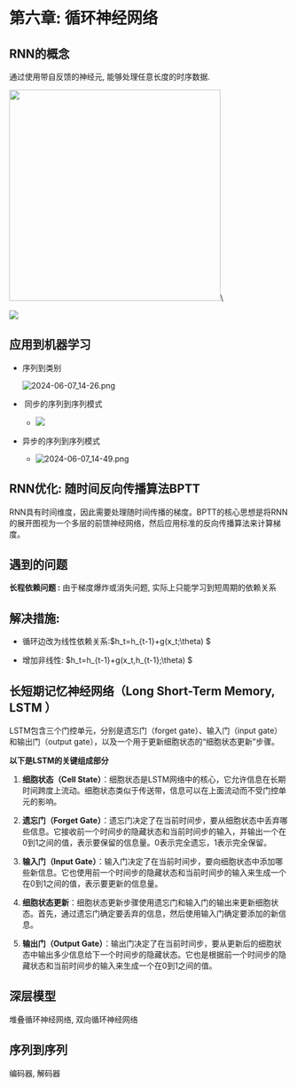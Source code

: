 # 第六章: 循环神经网络

## RNN的概念

通过使用带自反馈的神经元, 能够处理任意长度的时序数据.

<img src="https://pic4.zhimg.com/v2-3884f344d71e92d70ec3c44d2795141f_r.jpg" title="" alt="" width="381">\

![](https://pic1.zhimg.com/v2-206db7ba9d32a80ff56b6cc988a62440_r.jpg)

## 应用到机器学习

* 序列到类别
  
  ![2024-06-07_14-26.png](/home/sxz/The%20Final%20Battle%20of%20the%20Semester/Machine_Learning/2024-06-07_14-26.png)

*  同步的序列到序列模式
  
  * ![](/home/sxz/The%20Final%20Battle%20of%20the%20Semester/Machine_Learning/2024-06-07_14-44.png)

* 异步的序列到序列模式
  
  * ![2024-06-07_14-49.png](/home/sxz/The%20Final%20Battle%20of%20the%20Semester/Machine_Learning/2024-06-07_14-49.png)
  
  

## RNN优化: 随时间反向传播算法BPTT

RNN具有时间维度，因此需要处理随时间传播的梯度。BPTT的核心思想是将RNN的展开图视为一个多层的前馈神经网络，然后应用标准的反向传播算法来计算梯度。

## 遇到的问题

**长程依赖问题 :** 由于梯度爆炸或消失问题, 实际上只能学习到短周期的依赖关系

## 解决措施:

* 循环边改为线性依赖关系:$h_t=h_{t-1}+g(x_t;\theta) $

* 增加非线性: $h_t=h_{t-1}+g(x_t,h_{t-1};\theta) $

## 长短期记忆神经网络（Long Short-Term Memory, LSTM ）

LSTM包含三个门控单元，分别是遗忘门（forget gate）、输入门（input gate）和输出门（output gate），以及一个用于更新细胞状态的“细胞状态更新”步骤。

**以下是LSTM的关键组成部分**

1. **细胞状态（Cell State）**：细胞状态是LSTM网络中的核心，它允许信息在长期时间跨度上流动。细胞状态类似于传送带，信息可以在上面流动而不受门控单元的影响。

2. **遗忘门（Forget Gate）**：遗忘门决定了在当前时间步，要从细胞状态中丢弃哪些信息。它接收前一个时间步的隐藏状态和当前时间步的输入，并输出一个在0到1之间的值，表示要保留的信息量。0表示完全遗忘，1表示完全保留。

3. **输入门（Input Gate）**：输入门决定了在当前时间步，要向细胞状态中添加哪些新信息。它也使用前一个时间步的隐藏状态和当前时间步的输入来生成一个在0到1之间的值，表示要更新的信息量。

4. **细胞状态更新**：细胞状态更新步骤使用遗忘门和输入门的输出来更新细胞状态。首先，通过遗忘门确定要丢弃的信息，然后使用输入门确定要添加的新信息。

5. **输出门（Output Gate）**：输出门决定了在当前时间步，要从更新后的细胞状态中输出多少信息给下一个时间步的隐藏状态。它也是根据前一个时间步的隐藏状态和当前时间步的输入来生成一个在0到1之间的值。

## 深层模型

堆叠循环神经网络, 双向循环神经网络

## 序列到序列

编码器, 解码器
